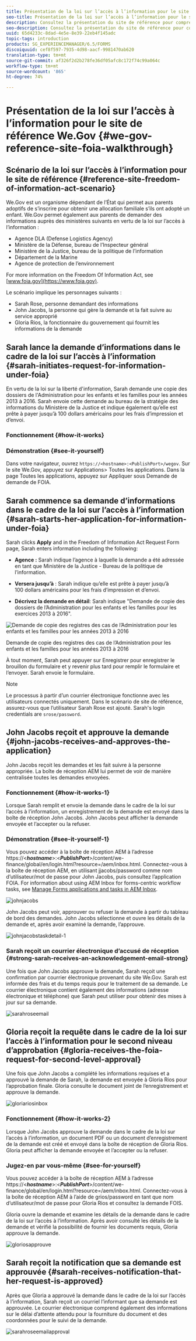 ```yaml
---
title: Présentation de la loi sur l’accès à l’information pour le site de référence We.Gov
seo-title: Présentation de la loi sur l’accès à l’information pour le site de référence We.Gov
description: Consultez la présentation du site de référence pour comprendre comment AEM Forms aide les administrations à recevoir et donner les informations demandées par les utilisateurs dans le cadre de la loi sur l’accès à l’information.
seo-description: Consultez la présentation du site de référence pour comprendre comment AEM Forms aide les administrations à recevoir et donner les informations demandées par les utilisateurs dans le cadre de la loi sur l’accès à l’information.
uuid: 65d4233c-8dad-4e5e-8e39-22eb4f145adc
topic-tags: introduction
products: SG_EXPERIENCEMANAGER/6.5/FORMS
discoiquuid: cef8f597-7935-4d98-aacf-9981470ab620
translation-type: tm+mt
source-git-commit: af326f2d2b278fe36df05afc8c172f74c99a064c
workflow-type: tm+mt
source-wordcount: '865'
ht-degree: 74%

---
```



# Présentation de la loi sur l’accès à l’information pour le site de référence We.Gov {#we-gov-reference-site-foia-walkthrough}

## Scénario de la loi sur l’accès à l’information pour le site de référence {#reference-site-freedom-of-information-act-scenario}

We.Gov est un organisme dépendant de l’État qui permet aux parents adoptifs de s’inscrire pour obtenir une allocation familiale s’ils ont adopté un enfant. We.Gov permet également aux parents de demander des informations auprès des ministères suivants en vertu de la loi sur l’accès à l’information :

* Agence DLA (Defense Logistics Agency)
* Ministère de la Défense, bureau de l’Inspecteur général
* Ministère de la Justice, bureau de la politique de l’information
* Département de la Marine
* Agence de protection de l’environnement

For more information on the Freedom Of Information Act, see [www.foia.gov](https://www.foia.gov).

Le scénario implique les personnages suivants :

* Sarah Rose, personne demandant des informations
* John Jacobs, la personne qui gère la demande et la fait suivre au service approprié
* Gloria Rios, la fonctionnaire du gouvernement qui fournit les informations de la demande

## Sarah lance la demande d’informations dans le cadre de la loi sur l’accès à l’information {#sarah-initiates-request-for-information-under-foia}

En vertu de la loi sur la liberté d&#39;information, Sarah demande une copie des dossiers de l&#39;Administration pour les enfants et les familles pour les années 2013 à 2016. Sarah envoie cette demande au bureau de la stratégie des informations du Ministère de la Justice et indique également qu’elle est prête à payer jusqu’à 100 dollars américains pour les frais d’impression et d’envoi.

### Fonctionnement {#how-it-works}

### Démonstration {#see-it-yourself}

Dans votre navigateur, ouvrez `https://<hostname>:<PublishPort>/wegov`. Sur le site We.Gov, appuyez sur Applications> Toutes les applications. Dans la page Toutes les applications, appuyez sur Appliquer sous Demande de demande de FOIA.

## Sarah commence sa demande d’informations dans le cadre de la loi sur l’accès à l’information {#sarah-starts-her-application-for-information-under-foia}

Sarah clicks **Apply** and in the Freedom of Information Act Request Form page, Sarah enters information including the following:

* **Agence :** Sarah indique l’agence à laquelle la demande a été adressée en tant que Ministère de la Justice - Bureau de la politique de l’information.

* **Versera jusqu’à** : Sarah indique qu’elle est prête à payer jusqu’à 100 dollars américains pour les frais d’impression et d’envoi.
* **Décrivez la demande en détail**: Sarah indique &quot;Demande de copie des dossiers de l’Administration pour les enfants et les familles pour les exercices 2013 à 2016&quot;.

![Demande de copie des registres des cas de l’Administration pour les enfants et les familles pour les années 2013 à 2016](assets/sarahfiosform.png)

Demande de copie des registres des cas de l’Administration pour les enfants et les familles pour les années 2013 à 2016

À tout moment, Sarah peut appuyer sur Enregistrer pour enregistrer le brouillon du formulaire et y revenir plus tard pour remplir le formulaire et l’envoyer. Sarah envoie le formulaire.

>[!NOTE]
>
>Le processus à partir d’un courrier électronique fonctionne avec les utilisateurs connectés uniquement. Dans le scénario de site de référence, assurez-vous que l’utilisateur Sarah Rose est ajouté. Sarah&#39;s login credentials are `srose/password`.

## John Jacobs reçoit et approuve la demande {#john-jacobs-receives-and-approves-the-application}

John Jacobs reçoit les demandes et les fait suivre à la personne appropriée. La boîte de réception AEM lui permet de voir de manière centralisée toutes les demandes envoyées.

### Fonctionnement {#how-it-works-1}

Lorsque Sarah remplit et envoie la demande dans le cadre de la loi sur l’accès à l’information, un enregistrement de la demande est envoyé dans la boîte de réception John Jacobs. John Jacobs peut afficher la demande envoyée et l’accepter ou la refuser.

### Démonstration {#see-it-yourself-1}

Vous pouvez accéder à la boîte de réception AEM à l’adresse https://&lt;***hostname***>:&lt;***PublishPort***>/content/we-finance/global/en/login.html?resource=/aem/inbox.html. Connectez-vous à la boîte de réception AEM, en utilisant jjacobs/password comme nom d’utilisateur/mot de passe pour John Jacobs, puis consultez l’application FOIA. For information about using AEM Inbox for forms-centric workflow tasks, see [Manage Forms applications and tasks in AEM Inbox](/help/forms/using/manage-applications-inbox.md).

![johnjacobs](assets/johnjacobs.png)

John Jacobs peut voir, approuver ou refuser la demande à partir du tableau de bord des demandes. John Jacobs sélectionne et ouvre les détails de la demande et, après avoir examiné la demande, l’approuve.

![johnjacobstaskdetail-1](assets/johnjacobstaskdetail-1.png)

### <strong>Sarah reçoit un courrier électronique d’accusé de réception</strong> {#strong-sarah-receives-an-acknowledgement-email-strong}

Une fois que John Jacobs approuve la demande, Sarah reçoit une confirmation par courrier électronique provenant du site We.Gov. Sarah est informée des frais et du temps requis pour le traitement de sa demande. Le courrier électronique contient également des informations (adresse électronique et téléphone) que Sarah peut utiliser pour obtenir des mises à jour sur sa demande.

![sarahroseemail](assets/sarahroseemail.png)

## Gloria reçoit la requête dans le cadre de la loi sur l’accès à l’information pour le second niveau d’approbation {#gloria-receives-the-foia-request-for-second-level-approval}

Une fois que John Jacobs a complété les informations requises et a approuvé la demande de Sarah, la demande est envoyée à Gloria Rios pour l’approbation finale. Gloria consulte le document joint de l’enregistrement et approuve la demande.

![gloriariosinbox](assets/gloriariosinbox.png)

### Fonctionnement {#how-it-works-2}

Lorsque John Jacobs approuve la demande dans le cadre de la loi sur l’accès à l’information, un document PDF ou un document d’enregistrement de la demande est créé et envoyé dans la boîte de réception de Gloria Rios. Gloria peut afficher la demande envoyée et l’accepter ou la refuser.

### Jugez-en par vous-même {#see-for-yourself}

Vous pouvez accéder à la boîte de réception AEM à l’adresse https://&lt;***hostname***>:&lt;***PublishPort***>/content/we-finance/global/en/login.html?resource=/aem/inbox.html. Connectez-vous à la boîte de réception AEM à l’aide de grios/password en tant que nom d’utilisateur/mot de passe pour Gloria Rios et consultez la demande FOIS.

Gloria ouvre la demande et examine les détails de la demande dans le cadre de la loi sur l’accès à l’information. Après avoir consulté les détails de la demande et vérifié la possibilité de fournir les documents requis, Gloria approuve la demande.

![gloriosapprouve](assets/gloriariosapproves.png)

## Sarah reçoit la notification que sa demande est approuvée {#sarah-receives-notification-that-her-request-is-approved}

Après que Gloria a approuvé la demande dans le cadre de la loi sur l’accès à l’information, Sarah reçoit un courriel l’informant que sa demande est approuvée. Le courrier électronique comprend également des informations sur le délai d’attente attendu pour la fourniture du document et des coordonnées pour le suivi de la demande.

![sarahroseemailapproval](assets/sarahroseemailapproval.png)

